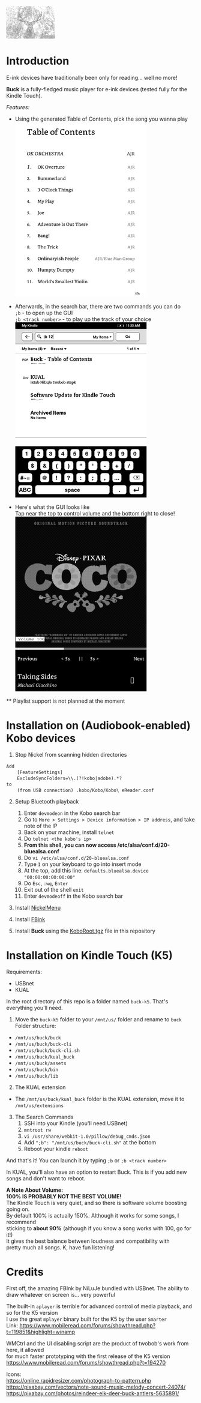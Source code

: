 <img src="rawassets/index2.png" width="130">

# Introduction

E-ink devices have traditionally been only for reading... well no more!

**Buck** is a fully-fledged music player for e-ink devices (tested fully for the Kindle Touch).

*Features:*<br/>
- Using the generated Table of Contents, pick the song you wanna play<br/>
<img src="screenshots/buck-toc.png" width="350"><br/>

- Afterwards, in the search bar, there are two commands you can do<br/>
  `;b` - to open up the GUI<br/>
  `;b <track number>` - to play up the track of your choice<br/>
<img src="screenshots/buck-search-bar-cmd.png" width="350"><br/>

- Here's what the GUI looks like<br/>
  Tap near the top to control volume and the bottom right to close!<br/>
<img src="screenshots/buck-ui.png" width="350"><br/>

** Playlist support is not planned at the moment<br/>

# Installation on (Audiobook-enabled) Kobo devices

1. Stop Nickel from scanning hidden directories
```
Add
    [FeatureSettings]
    ExcludeSyncFolders=\\.(?!kobo|adobe).*?
to
    (from USB connection) .kobo/Kobo/Kobo\ eReader.conf
```

2. Setup Bluetooth playback<br/>
    1. Enter `devmodeon` in the Kobo search bar
    2. Go to `More > Settings > Device information > IP address`, and take note of the IP
    3. Back on your machine, install `telnet`
    4. Do `telnet <the kobo's ip>`
    5. **From this shell, you can now access /etc/alsa/conf.d/20-bluealsa.conf**
    6. Do `vi /etc/alsa/conf.d/20-bluealsa.conf`
    7. Type `I` on your keyboard to go into insert mode
    8. At the top, add this line: `defaults.bluealsa.device "00:00:00:00:00:00"` 
    9. Do `Esc`, `:wq`, `Enter`
    10. Exit out of the shell `exit`
    11. Enter `devmodeoff` in the Kobo search bar

3. Install <a href="https://github.com/pgaskin/NickelMenu/releases">NickelMenu</a>

4. Install <a href="https://www.mobileread.com/forums/showthread.php?t=299110">FBink</a>

5. Install **Buck** using the <a href="KoboRoot.tgz">KoboRoot.tgz</a> file in this repository

# Installation on Kindle Touch (K5)

Requirements:
- USBnet
- KUAL

In the root directory of this repo is a folder named `buck-k5`. That's everything you'll need.

1. Move the `buck-k5` folder to your `/mnt/us/` folder and rename to `buck`<br/>
Folder structure:
- `/mnt/us/buck/buck`
- `/mnt/us/buck/buck-cli`
- `/mnt/us/buck/buck-cli.sh`
- `/mnt/us/buck/kual_buck`
- `/mnt/us/buck/assets`
- `/mnt/us/buck/bin`
- `/mnt/us/buck/lib`

2. The KUAL extension<br/>
- The `/mnt/us/buck/kual_buck` folder is the KUAL extension, move it to `/mnt/us/extensions`

3. The Search Commands<br/>
    1. SSH into your Kindle (you'll need USBnet)
    2. `mntroot rw`
    3. `vi /usr/share/webkit-1.0/pillow/debug_cmds.json`
    4. Add `";b": "/mnt/us/buck/buck-cli.sh"` at the bottom
    5. Reboot your kindle `reboot`

And that's it! You can launch it by typing `;b` or `;b <track number>`

In KUAL, you'll also have an option to restart Buck. This is if you add new songs and don't want to reboot.

**A Note About Volume:**<br/>
**100% IS PROBABLY NOT THE BEST VOLUME!**<br/>
The Kindle Touch is very quiet, and so there is software volume boosting going on.<br/>
By default 100% is actually 150%. Although it works for some songs, I recommend<br/>
sticking to **about 90%** (although if you know a song works with 100, go for it!)<br/>
It gives the best balance between loudness and compatibility with<br/>
pretty much all songs. K, have fun listening!

# Credits

First off, the amazing FBInk by NiLuJe bundled with USBnet. The ability to draw whatever on screen is... very powerful

The built-in `aplayer` is terrible for advanced control of media playback, and so for the K5 version<br/>
I use the great `mplayer` binary built for the K5 by the user `Smarter`<br/>
Link: https://www.mobileread.com/forums/showthread.php?t=119851&highlight=winamp

WMCtrl and the UI disabling script are the product of twobob's work from here, it allowed<br/>
for much faster prototyping with the first release of the K5 version<br/>
https://www.mobileread.com/forums/showthread.php?t=194270

Icons:<br/>
https://online.rapidresizer.com/photograph-to-pattern.php<br/>
https://pixabay.com/vectors/note-sound-music-melody-concert-24074/<br/>
https://pixabay.com/photos/reindeer-elk-deer-buck-antlers-5635891/